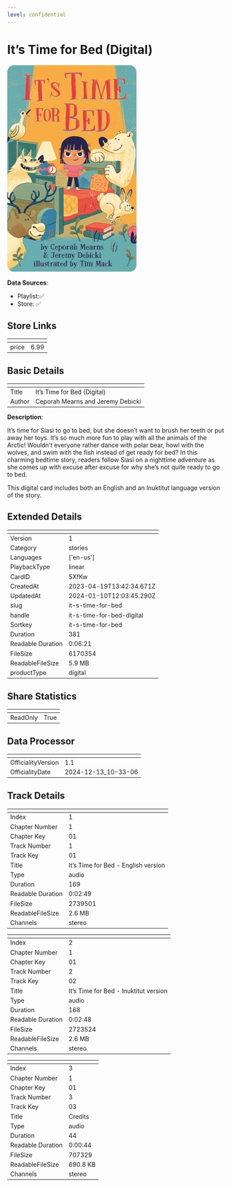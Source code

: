 ```yaml
---
level: confidential
---
```

# It’s Time for Bed (Digital)

![card_[5XfKw].png](../../img/cards/card_[5XfKw].png)

**Data Sources**: 

- Playlist:✅
- Store: ✅


## Store Links

| <!-- --> | <!-- --> |
| - | - |
| price | 6.99 |


## Basic Details

| <!-- --> | <!-- --> |
| - | - |
| Title | It’s Time for Bed (Digital) |
| Author | Ceporah Mearns and Jeremy Debicki |

**Description**:

It’s time for Siasi to go to bed, but she doesn’t want to brush her teeth or put away her toys. It’s so much more fun to play with all the animals of the Arctic! Wouldn’t everyone rather dance with polar bear, howl with the wolves, and swim with the fish instead of get ready for bed? In this charming bedtime story, readers follow Siasi on a nighttime adventure as she comes up with excuse after excuse for why she’s not quite ready to go to bed.

This digital card includes both an English and an Inuktitut language version of the story.


## Extended Details

| <!-- --> | <!-- --> |
| - | - |
| Version | 1 |
| Category | stories |
| Languages | ['en-us'] |
| PlaybackType | linear |
| CardID | 5XfKw |
| CreatedAt | 2023-04-19T13:42:34.671Z |
| UpdatedAt | 2024-01-10T12:03:45.290Z |
| slug | it-s-time-for-bed |
| handle | it-s-time-for-bed-digital |
| Sortkey | it-s-time-for-bed |
| Duration | 381 |
| Readable Duration | 0:06:21 |
| FileSize | 6170354 |
| ReadableFileSize | 5.9 MB |
| productType | digital |


## Share Statistics

| <!-- --> | <!-- --> |
| - | - |
| ReadOnly | True |


## Data Processor

| <!-- --> | <!-- --> |
| - | - |
| OfficialityVersion | 1.1
| OfficialityDate | 2024-12-13_10-33-06


## Track Details

| <!-- --> | <!-- --> |
| - | - |
| Index | 1 |
| Chapter Number | 1 |
| Chapter Key | 01 |
| Track Number | 1 |
| Track Key | 01 |
| Title | It’s Time for Bed - English version |
| Type | audio |
| Duration | 169 |
| Readable Duration | 0:02:49 |
| FileSize | 2739501 |
| ReadableFileSize | 2.6 MB |
| Channels | stereo |

| <!-- --> | <!-- --> |
| - | - |
| Index | 2 |
| Chapter Number | 1 |
| Chapter Key | 01 |
| Track Number | 2 |
| Track Key | 02 |
| Title | It’s Time for Bed - Inuktitut version |
| Type | audio |
| Duration | 168 |
| Readable Duration | 0:02:48 |
| FileSize | 2723524 |
| ReadableFileSize | 2.6 MB |
| Channels | stereo |

| <!-- --> | <!-- --> |
| - | - |
| Index | 3 |
| Chapter Number | 1 |
| Chapter Key | 01 |
| Track Number | 3 |
| Track Key | 03 |
| Title | Credits |
| Type | audio |
| Duration | 44 |
| Readable Duration | 0:00:44 |
| FileSize | 707329 |
| ReadableFileSize | 690.8 KB |
| Channels | stereo |

